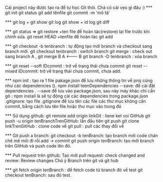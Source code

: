 Cái project này được tạo ra để tự học Git thôi.
Chả có cái vẹo gì đâu :)
*** git init
    git status
    git add tênfile
    git commit -m 'mô tả'

*** git log + git show
    git log
    git show + id log
    git diff

*** git status => git restore +ten file  để hoàn tác(restore) lại file trước khi chỉnh sửa.
    git reset HEAD +tenfile để hoàn tác git add 

*** git checkout -b tenbranch : tự động tạo mới branch và checkout sang branch mới.
    git checkout tenbranch : switch branch
    git merge : check out sang branch A , git merge B
    A <--- B
    git branch -D tenbranch : xóa branch

*** git reset --soft IDcommit : trở về trạng thái chưa commit
    git reset --mixed IDcommit: trở về trạng thái chưa commit, chưa add.

*** npm init  : tạo ra 1 file pakage.json để lưu những thông tin về proj cũng như các dependencies ().
    npm install teenDependencies --save: để cài đặt dependencies . --save để lưu vào package.json, sau này máy khác chỉ cần gõ : npm install là sẽ tự động cài các dependencies trong package.json
    .gitignore: tạo file .gitignore để lưu tên các file các thư mục không cần commit, bằng cách lưu tên file hoặc thư mục vào trong đó

*** Sử dụng github: 
    git remote add origin linkGit : liene ket voi GitHub
    git push -u origin tenBranchTrenGitHub: lần đầu tiên
    git push
    git clone linkTrenGitHub : clone code về
    git pull : pull các thay đổi về

*** Git push a branch:
    git checkout -b tenBranch: tạo branch mới
    code chán chê mê mỏi đi rồi add -> commit
    git push origin tenBranch: tạo mới branch trên GitHub và push code lên đó.

*** Pull request trên github:
    Tạo mới pull request:
    check changed and review: Review changes
    Chú ý Branch trên git và git hub

*** git fetch origin tenBranch : để fetch code từ branch đó về test
    git checkout tenBranch: sau đó test.

